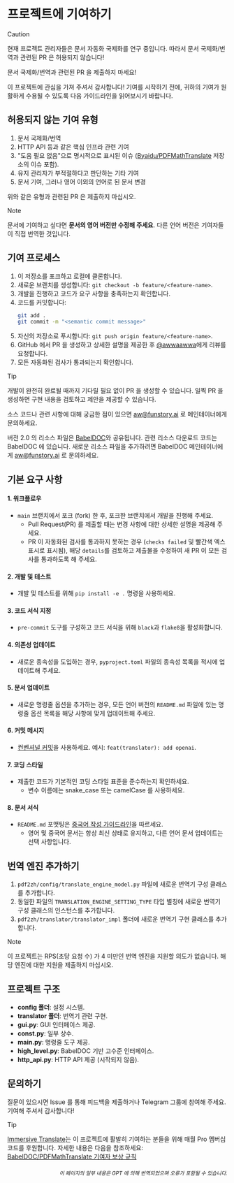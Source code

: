 # 프로젝트에 기여하기

> [!CAUTION]
>
> 현재 프로젝트 관리자들은 문서 자동화 국제화를 연구 중입니다. 따라서 문서 국제화/번역과 관련된 PR 은 허용되지 않습니다!
>
> 문서 국제화/번역과 관련된 PR 을 제출하지 마세요!

이 프로젝트에 관심을 가져 주셔서 감사합니다! 기여를 시작하기 전에, 귀하의 기여가 원활하게 수용될 수 있도록 다음 가이드라인을 읽어보시기 바랍니다.

## 허용되지 않는 기여 유형

1. 문서 국제화/번역
2. HTTP API 등과 같은 핵심 인프라 관련 기여
3. "도움 필요 없음"으로 명시적으로 표시된 이슈 ([Byaidu/PDFMathTranslate](https://github.com/Byaidu/PDFMathTranslate/issues) 저장소의 이슈 포함).
4. 유지 관리자가 부적절하다고 판단하는 기타 기여
5. 문서 기여, 그러나 영어 이외의 언어로 된 문서 변경

위와 같은 유형과 관련된 PR 은 제출하지 마십시오.

> [!NOTE]
>
> 문서에 기여하고 싶다면 **문서의 영어 버전만 수정해 주세요**. 다른 언어 버전은 기여자들이 직접 번역한 것입니다.

## 기여 프로세스

1. 이 저장소를 포크하고 로컬에 클론합니다.
2. 새로운 브랜치를 생성합니다: `git checkout -b feature/<feature-name>`.
3. 개발을 진행하고 코드가 요구 사항을 충족하는지 확인합니다.
4. 코드를 커밋합니다:
   ```bash
   git add .
   git commit -m "<semantic commit message>"
   ```
5. 자신의 저장소로 푸시합니다: `git push origin feature/<feature-name>`.
6. GitHub 에서 PR 을 생성하고 상세한 설명을 제공한 후 [@awwaawwa](https://github.com/awwaawwa)에게 리뷰를 요청합니다.
7. 모든 자동화된 검사가 통과되는지 확인합니다.

> [!TIP]
>
> 개발이 완전히 완료될 때까지 기다릴 필요 없이 PR 을 생성할 수 있습니다. 일찍 PR 을 생성하면 구현 내용을 검토하고 제안을 제공할 수 있습니다.
>
> 소스 코드나 관련 사항에 대해 궁금한 점이 있으면 aw@funstory.ai 로 메인테이너에게 문의하세요.
>
> 버전 2.0 의 리소스 파일은 [BabelDOC](https://github.com/funstory-ai/BabelDOC)와 공유됩니다. 관련 리소스 다운로드 코드는 BabelDOC 에 있습니다. 새로운 리소스 파일을 추가하려면 BabelDOC 메인테이너에게 aw@funstory.ai 로 문의하세요.

## 기본 요구 사항

<h4 id="sop">1. 워크플로우</h4>

- `main` 브랜치에서 포크 (fork) 한 후, 포크한 브랜치에서 개발을 진행해 주세요.
   - Pull Request(PR) 를 제출할 때는 변경 사항에 대한 상세한 설명을 제공해 주세요.
   - PR 이 자동화된 검사를 통과하지 못하는 경우 (`checks failed` 및 빨간색 엑스 표시로 표시됨), 해당 `details`를 검토하고 제출물을 수정하여 새 PR 이 모든 검사를 통과하도록 해 주세요.


<h4 id="dev&test">2. 개발 및 테스트</h4>

- 개발 및 테스트를 위해 `pip install -e .` 명령을 사용하세요.


<h4 id="format">3. 코드 서식 지정</h4>

- `pre-commit` 도구를 구성하고 코드 서식을 위해 `black`과 `flake8`을 활성화합니다.


<h4 id="requpdate">4. 의존성 업데이트</h4>

- 새로운 종속성을 도입하는 경우, `pyproject.toml` 파일의 종속성 목록을 적시에 업데이트해 주세요.


<h4 id="docupdate">5. 문서 업데이트</h4>

- 새로운 명령줄 옵션을 추가하는 경우, 모든 언어 버전의 `README.md` 파일에 있는 명령줄 옵션 목록을 해당 사항에 맞게 업데이트해 주세요.


<h4 id="commitmsg">6. 커밋 메시지</h4>

- [컨벤셔널 커밋](https://www.conventionalcommits.org/en/v1.0.0/)을 사용하세요. 예시: `feat(translator): add openai`.


<h4 id="codestyle">7. 코딩 스타일</h4>

- 제출한 코드가 기본적인 코딩 스타일 표준을 준수하는지 확인하세요.
   - 변수 이름에는 snake_case 또는 camelCase 를 사용하세요.


<h4 id="doctypo">8. 문서 서식</h4>

- `README.md` 포맷팅은 [중국어 작성 가이드라인](https://github.com/sparanoid/chinese-copywriting-guidelines)을 따르세요.
   - 영어 및 중국어 문서는 항상 최신 상태로 유지하고, 다른 언어 문서 업데이트는 선택 사항입니다.

## 번역 엔진 추가하기

1. `pdf2zh/config/translate_engine_model.py` 파일에 새로운 번역기 구성 클래스를 추가합니다.
2. 동일한 파일의 `TRANSLATION_ENGINE_SETTING_TYPE` 타입 별칭에 새로운 번역기 구성 클래스의 인스턴스를 추가합니다.
3. `pdf2zh/translator/translator_impl` 폴더에 새로운 번역기 구현 클래스를 추가합니다.

> [!NOTE]
>
> 이 프로젝트는 RPS(초당 요청 수) 가 4 미만인 번역 엔진을 지원할 의도가 없습니다. 해당 엔진에 대한 지원을 제출하지 마십시오.

## 프로젝트 구조

- **config 폴더**: 설정 시스템.
- **translator 폴더**: 번역기 관련 구현.
- **gui.py**: GUI 인터페이스 제공.
- **const.py**: 일부 상수.
- **main.py**: 명령줄 도구 제공.
- **high_level.py**: BabelDOC 기반 고수준 인터페이스.
- **http_api.py**: HTTP API 제공 (시작되지 않음).

## 문의하기

질문이 있으시면 Issue 를 통해 피드백을 제출하거나 Telegram 그룹에 참여해 주세요. 기여해 주셔서 감사합니다!

> [!TIP]
>
> [Immersive Translate](https://immersivetranslate.com)는 이 프로젝트에 활발히 기여하는 분들을 위해 매월 Pro 멤버십 코드를 후원합니다. 자세한 내용은 다음을 참조하세요: [BabelDOC/PDFMathTranslate 기여자 보상 규칙](https://funstory-ai.github.io/BabelDOC/CONTRIBUTOR_REWARD/)

<div align="right"> 
<h6><small>이 페이지의 일부 내용은 GPT 에 의해 번역되었으며 오류가 포함될 수 있습니다.</small></h6>